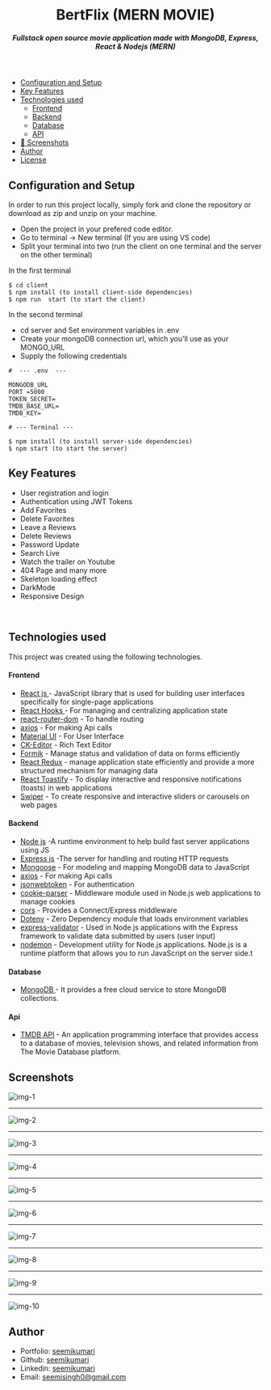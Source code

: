 <H1 align ="center" > BertFlix (MERN MOVIE)  </h1>
<h5  align ="center"> 
Fullstack open source movie application made with MongoDB, Express, React & Nodejs (MERN) </h5>
<br/>

  * [Configuration and Setup](#configuration-and-setup)
  * [Key Features](#key-features)
  * [Technologies used](#technologies-used)
      - [Frontend](#frontend)
      - [Backend](#backend)
      - [Database](#database)
      - [API](#api)
  * [📸 Screenshots](#screenshots)
  * [Author](#author)
  * [License](#license)

## Configuration and Setup

In order to run this project locally, simply fork and clone the repository or download as zip and unzip on your machine.

- Open the project in your prefered code editor.
- Go to terminal -> New terminal (If you are using VS code)
- Split your terminal into two (run the client on one terminal and the server on the other terminal)

In the first terminal

```
$ cd client
$ npm install (to install client-side dependencies)
$ npm run  start (to start the client)
```

In the second terminal

- cd server and Set environment variables in .env
- Create your mongoDB connection url, which you'll use as your MONGO_URL
- Supply the following credentials

```
#  --- .env  ---

MONGODB_URL
PORT =5000
TOKEN_SECRET=
TMDB_BASE_URL=
TMDB_KEY=
```

```
# --- Terminal ---

$ npm install (to install server-side dependencies)
$ npm start (to start the server)
```

##  Key Features

- User registration and login
- Authentication using JWT Tokens
- Add Favorites
- Delete Favorites
- Leave a Reviews
- Delete Reviews
- Password Update
- Search Live
- Watch the trailer on Youtube
- 404 Page and many more
- Skeleton loading effect
- DarkMode
- Responsive Design

<br/>

##  Technologies used

This project was created using the following technologies.

####  Frontend 

- [React js ](https://www.npmjs.com/package/react) - JavaScript library that is used for building user interfaces specifically for single-page applications
- [React Hooks  ](https://reactjs.org/docs/hooks-intro.html) - For managing and centralizing application state
- [react-router-dom](https://www.npmjs.com/package/react-router-dom) - To handle routing
- [axios](https://www.npmjs.com/package/axios) - For making Api calls
- [Material UI](https://mui.com/) - For User Interface
- [CK-Editor](https://ckeditor.com/docs/ckeditor5/latest/builds/guides/integration/frameworks/react.html) - Rich Text Editor 
- [Formik](https://formik.org/) - Manage status and validation of data on forms efficiently
- [React Redux](https://react-redux.js.org/) - manage application state efficiently and provide a more structured mechanism for managing data
- [React Toastify](https://www.npmjs.com/package/react-toastify) - To display interactive and responsive notifications (toasts) in web applications
- [Swiper](https://swiperjs.com/) - To create responsive and interactive sliders or carousels on web pages

####  Backend 

- [Node js](https://nodejs.org/en/) -A runtime environment to help build fast server applications using JS
- [Express js](https://www.npmjs.com/package/express) -The server for handling and routing HTTP requests
- [Mongoose](https://mongoosejs.com/) - For modeling and mapping MongoDB data to JavaScript
- [axios](https://www.npmjs.com/package/axios) - For making Api calls
- [jsonwebtoken](https://www.npmjs.com/package/jsonwebtoken) - For authentication
- [cookie-parser](https://www.npmjs.com/package/cookie-parser) - Middleware module used in Node.js web applications to manage cookies
- [cors](https://www.npmjs.com/package/cors) - Provides a Connect/Express middleware
- [Dotenv](https://www.npmjs.com/package/dotenv) - Zero Dependency module that loads environment variables
- [express-validator](https://www.npmjs.com/package/express-validator) - Used in Node.js applications with the Express framework to validate data submitted by users (user input)
- [nodemon](https://nodemon.io/) - Development utility for Node.js applications. Node.js is a runtime platform that allows you to run JavaScript on the server side.t

####  Database 

 - [MongoDB ](https://www.mongodb.com/) - It provides a free cloud service to store MongoDB collections.
 
####  Api 

 - [TMDB API](https://developer.themoviedb.org/docs) - An application programming interface that provides access to a database of movies, television shows, and related information from The Movie Database platform.
 
 ##  Screenshots 
 
![img-1](https://res.cloudinary.com/dup3vhxmo/image/upload/v1720893950/sf-cover_qmkgyb.jpg)
---- -
![img-2](https://res.cloudinary.com/dup3vhxmo/image/upload/v1720893937/sf-11_jrh80l.jpg)
--- - 
![img-3](https://res.cloudinary.com/dup3vhxmo/image/upload/v1720893925/sf10_o2lgmx.jpg)
--- - 
![img-4](https://res.cloudinary.com/dup3vhxmo/image/upload/v1720893906/sf9_afjjez.jpg)
--- - 
![img-5](https://res.cloudinary.com/dup3vhxmo/image/upload/v1720893891/sf8_opn22t.jpg)
--- - 
![img-6](https://res.cloudinary.com/dup3vhxmo/image/upload/v1720893878/sf7_fbsbma.jpg)
--- - 
![img-7](https://res.cloudinary.com/dup3vhxmo/image/upload/v1720893864/sf6_j2mok5.jpg)
--- - 
![img-8](https://res.cloudinary.com/dup3vhxmo/image/upload/v1720893853/sf5_urpjxe.jpg)
--- - 
![img-9](https://res.cloudinary.com/dup3vhxmo/image/upload/v1720893864/sf6_j2mok5.jpg)
--- - 
![img-10](https://res.cloudinary.com/dup3vhxmo/image/upload/v1720893824/sf3_igfosv.jpg)

## Author
- Portfolio: [seemikumari](https://portfolio-website-v2-five.vercel.app/)
- Github: [seemikumari](https://github.com/Seemikumari)
- Linkedin: [seemikumari](https://www.linkedin.com/in/seemi-kumari-126479152/)
- Email: [seemisingh0@gmail.com](mailto:seemisingh0@gmail.com)



